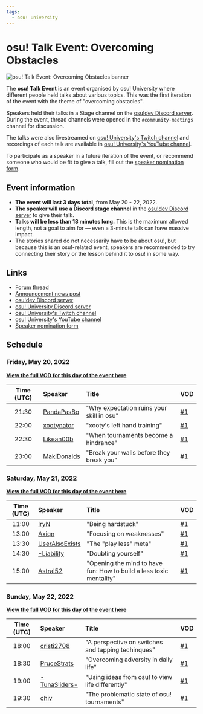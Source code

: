 ```yaml
---
tags:
  - osu! University
---
```


# osu! Talk Event: Overcoming Obstacles

![osu! Talk Event: Overcoming Obstacles banner](/wiki/shared/news/2022-05-19-osu-talk-event-overcoming-obstacles/ote-newspost-banner.png)

The **osu! Talk Event** is an event organised by osu! University where different people held talks about various topics. This was the first iteration of the event with the theme of "overcoming obstacles".

Speakers held their talks in a Stage channel on the [osu!dev Discord server](/wiki/Community/osu!dev_Discord_server). During the event, thread channels were opened in the `#community-meetings` channel for discussion.

The talks were also livestreamed on [osu! University's Twitch channel](https://twitch.tv/osuuniversity) and recordings of each talk are available in [osu! University's YouTube channel](https://www.youtube.com/c/osuuniversity).

To participate as a speaker in a future iteration of the event, or recommend someone who would be fit to give a talk, fill out the [speaker nomination form](https://forms.gle/HCD6ac8JwURGh8zx8).

## Event information

- **The event will last 3 days total**, from May 20 - 22, 2022.
- **The speaker will use a Discord stage channel** in the [osu!dev Discord server](https://discord.gg/ppy) to give their talk.
- **Talks will be less than 18 minutes long.** This is the maximum allowed length, not a goal to aim for — even a 3-minute talk can have massive impact.
- The stories shared do not necessarily have to be about osu!, but because this is an osu!-related event, speakers are recommended to try connecting their story or the lesson behind it to osu! in some way.

## Links

- [Forum thread](https://osu.ppy.sh/community/forums/topics/1574152)
- [Announcement news post](https://osu.ppy.sh/home/news/2022-05-19-osu-talk-event-overcoming-obstacles)
- [osu!dev Discord server](/wiki/Community/osu!dev_Discord_server)
- [osu! University Discord server](https://discord.gg/QubdHdnBVg)
- [osu! University's Twitch channel](https://twitch.tv/osuuniversity)
- [osu! University's YouTube channel](https://www.youtube.com/c/osuuniversity)
- [Speaker nomination form](https://forms.gle/HCD6ac8JwURGh8zx8)

## Schedule

### Friday, May 20, 2022

**[View the full VOD for this day of the event here](https://www.youtube.com/watch?v=dXwMiPBiQpk)**

| Time (UTC) | Speaker | Title | VOD |
| :-: | :-- | :-- | :-- |
| 21:30 | [PandaPasBo](https://osu.ppy.sh/users/10262231) | "Why expectation ruins your skill in osu" | [#1](https://www.youtube.com/watch?v=ES-gjqgu0i8) |
| 22:00 | [xootynator](https://osu.ppy.sh/users/3717598) | "xooty's left hand training" | [#1](https://www.youtube.com/watch?v=vkEw7YF_8fA) |
| 22:30 | [Likean00b](https://osu.ppy.sh/users/4860447) | "When tournaments become a hindrance" | [#1](https://www.youtube.com/watch?v=Ll5itEiaZko) |
| 23:00 | [MakiDonalds](https://osu.ppy.sh/users/11610772) | "Break your walls before they break you" | [#1](https://www.youtube.com/watch?v=NU6JRqGrEGg) |

### Saturday, May 21, 2022

**[View the full VOD for this day of the event here](https://www.youtube.com/watch?v=YLaFZup2mFo)**

| Time (UTC) | Speaker | Title | VOD |
| :-: | :-- | :-- | :-- |
| 11:00 | [IryN](https://osu.ppy.sh/users/17909384) | "Being hardstuck" | [#1](https://www.youtube.com/watch?v=jbKdUhsJKh8) |
| 13:00 | [Axiqn](https://osu.ppy.sh/users/21130016) | "Focusing on weaknesses" | [#1](https://www.youtube.com/watch?v=pGBBxAM7QkU) |
| 13:30 | [UserAlsoExists](https://osu.ppy.sh/users/19036931) | "The "play less" meta" | [#1](https://www.youtube.com/watch?v=qQvVtu19CnM) |
| 14:30 | [-Liability](https://osu.ppy.sh/users/12260184) | "Doubting yourself" | [#1](https://www.youtube.com/watch?v=_dGxynP9HSs) |
| 15:00 | [Astral52](https://osu.ppy.sh/users/11936432) | "Opening the mind to have fun: How to build a less toxic mentality" | [#1](https://www.youtube.com/watch?v=hJUwU8YLUUg) |

### Sunday, May 22, 2022

**[View the full VOD for this day of the event here](https://www.youtube.com/watch?v=TICCyoj1F1U)**

| Time (UTC) | Speaker | Title | VOD |
| :-: | :-- | :-- | :-- |
| 18:00 | [cristi2708](https://osu.ppy.sh/users/7552300) | "A perspective on switches and tapping techinques" | [#1](https://www.youtube.com/watch?v=_KhDLQJ0-nc) |
| 18:30 | [PruceStrats](https://osu.ppy.sh/users/16518886) | "Overcoming adversity in daily life" | [#1](https://www.youtube.com/watch?v=4iY_Rv0lobU) |
| 19:00 | [-TunaSliders-](https://osu.ppy.sh/users/15420104) | "Using ideas from osu! to view life differently" | [#1](https://www.youtube.com/watch?v=fKXmq-udD-Q) |
| 19:30 | [chiv](https://osu.ppy.sh/users/6701656) | "The problematic state of osu! tournaments" | [#1](https://www.youtube.com/watch?v=g7CtcSctWSI) |
